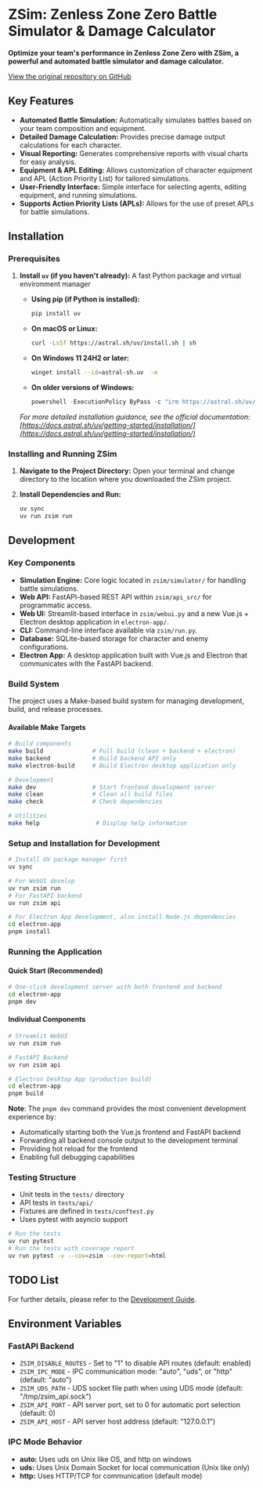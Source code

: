 # ZSim: Zenless Zone Zero Battle Simulator & Damage Calculator

**Optimize your team's performance in Zenless Zone Zero with ZSim, a powerful and automated battle simulator and damage calculator.**

[View the original repository on GitHub](https://github.com/ZZZSimulator/ZSim)

## Key Features

*   **Automated Battle Simulation:** Automatically simulates battles based on your team composition and equipment.
*   **Detailed Damage Calculation:** Provides precise damage output calculations for each character.
*   **Visual Reporting:** Generates comprehensive reports with visual charts for easy analysis.
*   **Equipment & APL Editing:** Allows customization of character equipment and APL (Action Priority List) for tailored simulations.
*   **User-Friendly Interface:** Simple interface for selecting agents, editing equipment, and running simulations.
*   **Supports Action Priority Lists (APLs):** Allows for the use of preset APLs for battle simulations.

## Installation

### Prerequisites

1.  **Install `uv` (if you haven't already):** A fast Python package and virtual environment manager

    *   **Using pip (if Python is installed):**

        ```bash
        pip install uv
        ```
    *   **On macOS or Linux:**

        ```bash
        curl -LsSf https://astral.sh/uv/install.sh | sh
        ```
    *   **On Windows 11 24H2 or later:**

        ```bash
        winget install --id=astral-sh.uv  -e
        ```
    *   **On older versions of Windows:**

        ```powershell
        powershell -ExecutionPolicy ByPass -c "irm https://astral.sh/uv/install.ps1 | iex"
        ```

    *For more detailed installation guidance, see the official documentation: [https://docs.astral.sh/uv/getting-started/installation/](https://docs.astral.sh/uv/getting-started/installation/)*

### Installing and Running ZSim

1.  **Navigate to the Project Directory:** Open your terminal and change directory to the location where you downloaded the ZSim project.

2.  **Install Dependencies and Run:**

    ```bash
    uv sync
    uv run zsim run
    ```

## Development

### Key Components

*   **Simulation Engine:** Core logic located in `zsim/simulator/` for handling battle simulations.
*   **Web API:** FastAPI-based REST API within `zsim/api_src/` for programmatic access.
*   **Web UI:** Streamlit-based interface in `zsim/webui.py` and a new Vue.js + Electron desktop application in `electron-app/`.
*   **CLI:** Command-line interface available via `zsim/run.py`.
*   **Database:** SQLite-based storage for character and enemy configurations.
*   **Electron App:** A desktop application built with Vue.js and Electron that communicates with the FastAPI backend.

### Build System

The project uses a Make-based build system for managing development, build, and release processes.

#### Available Make Targets

```bash
# Build components
make build              # Full build (clean + backend + electron)
make backend            # Build backend API only
make electron-build     # Build Electron desktop application only

# Development
make dev                # Start frontend development server
make clean              # Clean all build files
make check              # Check dependencies

# Utilities
make help                # Display help information
```

### Setup and Installation for Development

```bash
# Install UV package manager first
uv sync

# For WebUI develop
uv run zsim run 
# For FastAPI backend
uv run zsim api

# For Electron App development, also install Node.js dependencies
cd electron-app
pnpm install
```

### Running the Application

#### Quick Start (Recommended)
```bash
# One-click development server with both frontend and backend
cd electron-app
pnpm dev
```

#### Individual Components
```bash
# Streamlit WebUI
uv run zsim run

# FastAPI Backend
uv run zsim api

# Electron Desktop App (production build)
cd electron-app
pnpm build
```

**Note**: The `pnpm dev` command provides the most convenient development experience by:
- Automatically starting both the Vue.js frontend and FastAPI backend
- Forwarding all backend console output to the development terminal
- Providing hot reload for the frontend
- Enabling full debugging capabilities

### Testing Structure

*   Unit tests in the `tests/` directory
*   API tests in `tests/api/`
*   Fixtures are defined in `tests/conftest.py`
*   Uses pytest with asyncio support

```bash
# Run the tests
uv run pytest
# Run the tests with coverage report
uv run pytest -v --cov=zsim --cov-report=html
```

## TODO List

For further details, please refer to the [Development Guide](https://github.com/ZZZSimulator/ZSim/wiki/%E8%B4%A1%E7%8C%AE%E6%8C%87%E5%8D%97-Develop-Guide).

## Environment Variables

### FastAPI Backend

*   `ZSIM_DISABLE_ROUTES` - Set to "1" to disable API routes (default: enabled)
*   `ZSIM_IPC_MODE` - IPC communication mode: "auto", "uds", or "http" (default: "auto")
*   `ZSIM_UDS_PATH` - UDS socket file path when using UDS mode (default: "/tmp/zsim_api.sock")
*   `ZSIM_API_PORT` - API server port, set to 0 for automatic port selection (default: 0)
*   `ZSIM_API_HOST` - API server host address (default: "127.0.0.1")

### IPC Mode Behavior

*   **auto:** Uses uds on Unix like OS, and http on windows
*   **uds:** Uses Unix Domain Socket for local communication (Unix like only)
*   **http:** Uses HTTP/TCP for communication (default mode)